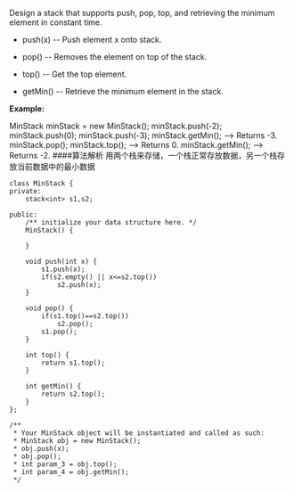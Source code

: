 Design a stack that supports push, pop, top, and retrieving the minimum element in constant time.

- push(x) -- Push element x onto stack.

- pop() -- Removes the element on top of the stack.

- top() -- Get the top element.

- getMin() -- Retrieve the minimum element in the stack.



**Example:**

MinStack minStack = new MinStack();
minStack.push(-2);
minStack.push(0);
minStack.push(-3);
minStack.getMin();   --> Returns -3.
minStack.pop();
minStack.top();      --> Returns 0.
minStack.getMin();   --> Returns -2.
####算法解析
用两个栈来存储，一个栈正常存放数据，另一个栈存放当前数据中的最小数据
```
class MinStack {
private:
    stack<int> s1,s2;

public:
    /** initialize your data structure here. */
    MinStack() {
        
    }
    
    void push(int x) {
        s1.push(x);
        if(s2.empty() || x<=s2.top())
            s2.push(x);
    }
    
    void pop() {
        if(s1.top()==s2.top())
            s2.pop();
        s1.pop();
    }
    
    int top() {
        return s1.top();
    }
    
    int getMin() {
        return s2.top();
    }
};

/**
 * Your MinStack object will be instantiated and called as such:
 * MinStack obj = new MinStack();
 * obj.push(x);
 * obj.pop();
 * int param_3 = obj.top();
 * int param_4 = obj.getMin();
 */
```
